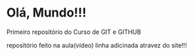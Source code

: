 # Olá, Mundo!!!
 Primeiro repositório do Curso de GIT e GITHUB

repositório feito na aula(vídeo)
linha adicinada atravez do site!!!

